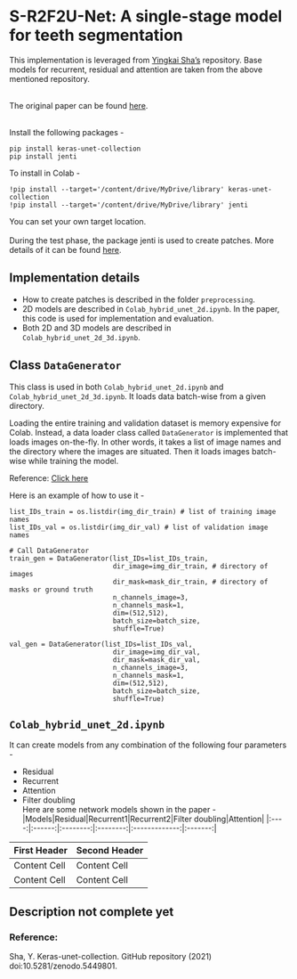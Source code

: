 # S-R2F2U-Net: A single-stage model for teeth segmentation
This implementation is leveraged from [Yingkai Sha’s](https://github.com/yingkaisha/keras-unet-collection) repository. Base models for recurrent, residual and attention are taken from the above mentioned repository. <br><br>

The original paper can be found [here](https://arxiv.org/abs/2204.02939). <br><br>

Install the following packages - 
```
pip install keras-unet-collection
pip install jenti
```
To install in Colab - 
```
!pip install --target='/content/drive/MyDrive/library' keras-unet-collection
!pip install --target='/content/drive/MyDrive/library' jenti
```
You can set your own target location. <br><br>
During the test phase, the package jenti is used to create patches. More details of it can be found [here](https://github.com/mrinal054/patch_and_merge).

## Implementation details
* How to create patches is described in the folder `preprocessing`.
* 2D models are described in `Colab_hybrid_unet_2d.ipynb`. In the paper, this code is used for implementation and evaluation. 
* Both 2D and 3D models are described in `Colab_hybrid_unet_2d_3d.ipynb`.

Class `DataGenerator`
----------------------------
This class is used in both `Colab_hybrid_unet_2d.ipynb` and `Colab_hybrid_unet_2d_3d.ipynb`. It loads data batch-wise from a given directory. <br>

Loading the entire training and validation dataset is memory expensive for Colab. Instead, a data loader class called `DataGenerator` is implemented that loads images on-the-fly. In other words, it takes a list of image names and the directory where the images are situated. Then it loads images batch-wise while training the model. <br>

Reference: [Click here](https://stanford.edu/~shervine/blog/keras-how-to-generate-data-on-the-fly) <br>

Here is an example of how to use it - 
```
list_IDs_train = os.listdir(img_dir_train) # list of training image names 
list_IDs_val = os.listdir(img_dir_val) # list of validation image names

# Call DataGenerator
train_gen = DataGenerator(list_IDs=list_IDs_train,
                          dir_image=img_dir_train, # directory of images
                          dir_mask=mask_dir_train, # directory of masks or ground truth
                          n_channels_image=3,
                          n_channels_mask=1,
                          dim=(512,512),
                          batch_size=batch_size,
                          shuffle=True)

val_gen = DataGenerator(list_IDs=list_IDs_val,
                          dir_image=img_dir_val,
                          dir_mask=mask_dir_val,
                          n_channels_image=3,
                          n_channels_mask=1,
                          dim=(512,512),
                          batch_size=batch_size,
                          shuffle=True)
```


`Colab_hybrid_unet_2d.ipynb`
----------------------------
It can create models from any combination of the following four parameters - <br>
* Residual
* Recurrent
* Attention
* Filter doubling <br>
Here are some network models shown in the paper - <br>
 |Models|Residual|Recurrent1|Recurrent2|Filter doubling|Attention|
 |:----:|:------:|:--------:|:--------:|:-------------:|:-------:|

| First Header  | Second Header |
| ------------- | ------------- |
| Content Cell  | Content Cell  |
| Content Cell  | Content Cell  |

## Description not complete yet

### Reference:
Sha, Y. Keras-unet-collection. GitHub repository (2021) doi:10.5281/zenodo.5449801.
